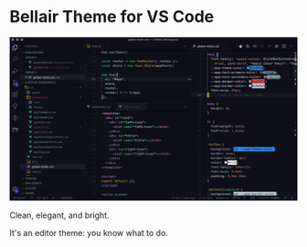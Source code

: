 # Bellair Theme for VS Code
![Preview](https://raw.githubusercontent.com/codyloyd/bellair-theme/master/bellair-theme/images/demo.png)

Clean, elegant, and bright.

It's an editor theme: you know what to do.
